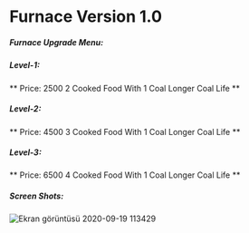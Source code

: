 # Furnace Version 1.0

##### Furnace Upgrade Menu:



##### Level-1:

**
  Price: 2500
  2 Cooked Food With 1 Coal
  Longer Coal Life
**

##### Level-2:

**
  Price: 4500
  3 Cooked Food With 1 Coal
  Longer Coal Life
**

##### Level-3:

**
  Price: 6500
  4 Cooked Food With 1 Coal
  Longer Coal Life
**

##### Screen Shots:

![Ekran görüntüsü 2020-09-19 113429](https://user-images.githubusercontent.com/49764317/93663015-340f0400-fa6d-11ea-98ec-edecfb6b0077.png)

